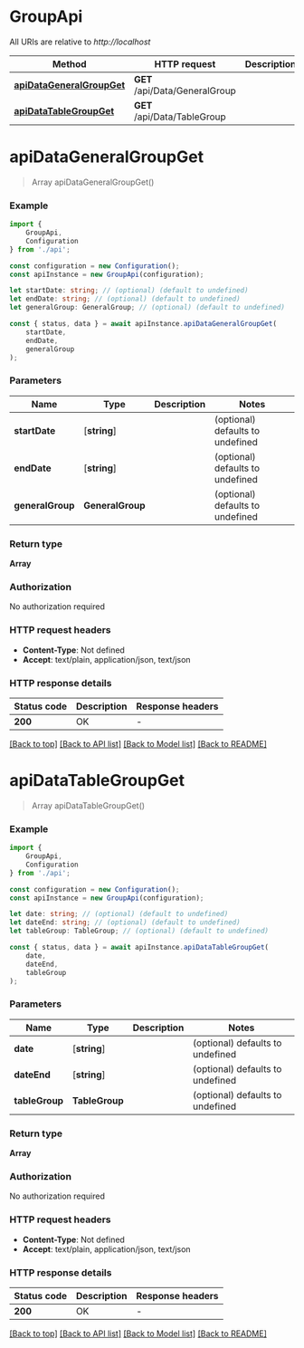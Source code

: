 # GroupApi

All URIs are relative to *http://localhost*

|Method | HTTP request | Description|
|------------- | ------------- | -------------|
|[**apiDataGeneralGroupGet**](#apidatageneralgroupget) | **GET** /api/Data/GeneralGroup | |
|[**apiDataTableGroupGet**](#apidatatablegroupget) | **GET** /api/Data/TableGroup | |

# **apiDataGeneralGroupGet**
> Array<GeneralIndicators> apiDataGeneralGroupGet()


### Example

```typescript
import {
    GroupApi,
    Configuration
} from './api';

const configuration = new Configuration();
const apiInstance = new GroupApi(configuration);

let startDate: string; // (optional) (default to undefined)
let endDate: string; // (optional) (default to undefined)
let generalGroup: GeneralGroup; // (optional) (default to undefined)

const { status, data } = await apiInstance.apiDataGeneralGroupGet(
    startDate,
    endDate,
    generalGroup
);
```

### Parameters

|Name | Type | Description  | Notes|
|------------- | ------------- | ------------- | -------------|
| **startDate** | [**string**] |  | (optional) defaults to undefined|
| **endDate** | [**string**] |  | (optional) defaults to undefined|
| **generalGroup** | **GeneralGroup** |  | (optional) defaults to undefined|


### Return type

**Array<GeneralIndicators>**

### Authorization

No authorization required

### HTTP request headers

 - **Content-Type**: Not defined
 - **Accept**: text/plain, application/json, text/json


### HTTP response details
| Status code | Description | Response headers |
|-------------|-------------|------------------|
|**200** | OK |  -  |

[[Back to top]](#) [[Back to API list]](../README.md#documentation-for-api-endpoints) [[Back to Model list]](../README.md#documentation-for-models) [[Back to README]](../README.md)

# **apiDataTableGroupGet**
> Array<FieldStatDto> apiDataTableGroupGet()


### Example

```typescript
import {
    GroupApi,
    Configuration
} from './api';

const configuration = new Configuration();
const apiInstance = new GroupApi(configuration);

let date: string; // (optional) (default to undefined)
let dateEnd: string; // (optional) (default to undefined)
let tableGroup: TableGroup; // (optional) (default to undefined)

const { status, data } = await apiInstance.apiDataTableGroupGet(
    date,
    dateEnd,
    tableGroup
);
```

### Parameters

|Name | Type | Description  | Notes|
|------------- | ------------- | ------------- | -------------|
| **date** | [**string**] |  | (optional) defaults to undefined|
| **dateEnd** | [**string**] |  | (optional) defaults to undefined|
| **tableGroup** | **TableGroup** |  | (optional) defaults to undefined|


### Return type

**Array<FieldStatDto>**

### Authorization

No authorization required

### HTTP request headers

 - **Content-Type**: Not defined
 - **Accept**: text/plain, application/json, text/json


### HTTP response details
| Status code | Description | Response headers |
|-------------|-------------|------------------|
|**200** | OK |  -  |

[[Back to top]](#) [[Back to API list]](../README.md#documentation-for-api-endpoints) [[Back to Model list]](../README.md#documentation-for-models) [[Back to README]](../README.md)

